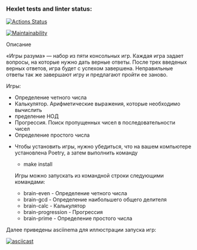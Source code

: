 ### Hexlet tests and linter status:
[![Actions Status](https://github.com/eaha90/python-project-49/actions/workflows/hexlet-check.yml/badge.svg)](https://github.com/eaha90/python-project-49/actions)

[![Maintainability](https://api.codeclimate.com/v1/badges/86f36ebddad41482df90/maintainability)](https://codeclimate.com/github/eaha90/python-project-49/maintainability)


Описание

«Игры разума» — набор из пяти консольных игр. Каждая игра задает вопросы, на которые нужно дать верные ответы. После трех введеных верных ответов, игра будет с успехом завершена. Неправильные ответы так же завершают игру и предлагают пройти ее заново. 

Игры:

* Определение четного числа
* Калькулятор. Арифметические выражения, которые необходимо вычислить
* пределение НОД
* Прогрессия. Поиск пропущенных чисел в последовательности чисел
* Определение простого числа

- Чтобы установить игры, нужно убедиться, что на вашем компьютере установлена ​​Poetry, а затем выполнить команду

  * make install

  Игры можно запускать из командной строки следующими командами: 

  * brain-even - Определение четного числа
  * brain-gcd - Определение наибольшего общего делителя
  * brain-calc  - Калькулятор
  * brain-progression  - Прогрессия
  * brain-prime  - Определение простого числа

Далее приведены asciinema для иллюстрации запуска игр:

[![asciicast](https://asciinema.org/a/WyNiOPgFUNhr2aT2iTFEo2P55.svg)](https://asciinema.org/a/WyNiOPgFUNhr2aT2iTFEo2P55)

